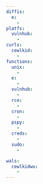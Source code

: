 ```yaml
---
diffis:
  e:
    -
platfs:
  vulnhub:
    -
curls:
  cewlkid:
    -
functions:
  unix:
    -
  e:
    -
  vulnhub:
    -
  rce:
    -
  cron:
    -
  pspy:
    -
  creds:
    -
  sudo:
    -

wals:
  cewlkidwu:
    -
---
```

